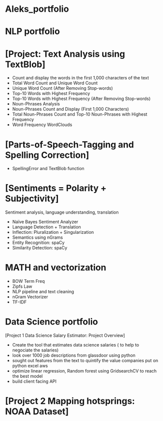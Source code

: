 # Aleks_portfolio

# NLP portfolio

# [Project: Text Analysis using TextBlob]
- Count and display the words in the first 1,000 characters of the text
- Total Word Count and Unique Word Count
- Unique Word Count (After Removing Stop-words)
- Top-10 Words with Highest Frequency
- Top-10 Words with Highest Frequency (After Removing Stop-words)
- Noun-Phrases Analysis
- Noun-Phrases Count and Display (First 1,000 Characters)
- Total Noun-Phrases Count and Top-10 Noun-Phrases with Highest Frequency
- Word Frequency WordClouds 
  
# [Parts-of-Speech-Tagging and Spelling Correction]
- SpellingError and TextBlob function
# [Sentiments = Polarity + Subjectivity]
Sentiment analysis, language understanding, translation
- Naïve Bayes Sentiment Analyzer
- Language Detection + Translation
- Inflection: Pluralization + Singularization
- Semantics using nGrams
- Entity Recognition: spaCy
- Similarity Detection: spaCy
# MATH and vectorization
- BOW Term Freq
- Zipfs Law
- NLP pipeline and text cleaning
- nGram Vectorizer
- TF-IDF

# Data Science portfolio
[Project 1 Data Science Salary Estimator: Project Overview] 
- Create the tool that estimates data science salaries ( to help to negociate the salaries)
- look over 1000 job descriptions  from glassdoor using python
- sought out features from the text to quintify the value companies put on python excel aws
- optimize linear regression, Random forest using GridsearchCV to reach the best model
- build client facing API


# [Project 2 Mapping hotsprings: NOAA Dataset]

[](https://github.com/aleszcz/Aleks_portfolio/blob/main/Image/Hot%20springs%20Mapping.jpg)
[](https://github.com/aleszcz/Aleks_portfolio/blob/main/Image/Hot%20springs%20Mapping.png)
